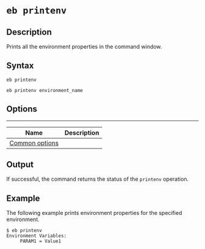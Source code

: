 # `eb printenv`<a name="eb3-printenv"></a>

## Description<a name="eb3-printenvdescription"></a>

Prints all the environment properties in the command window\.

## Syntax<a name="eb3-printenvsyntax"></a>

 `eb printenv` 

 `eb printenv environment_name` 

## Options<a name="eb3-printenvoptions"></a>


****  

|  Name  |  Description  | 
| --- | --- | 
|  [Common options](eb3-cmd-options.md)  |  | 

## Output<a name="eb3-printenvoutput"></a>

If successful, the command returns the status of the `printenv` operation\.

## Example<a name="eb3-printenvexample"></a>

The following example prints environment properties for the specified environment\.

```
$ eb printenv
Environment Variables:
     PARAM1 = Value1
```